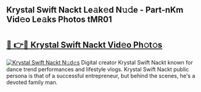 ## Krystal Swift Nackt Le𝚊k𝚎d N𝚞𝚍e - Part-nKm Vid𝚎o Le𝚊ks Photos tMR01

# <h2><a href="http://fb83w5v.evod.top/?m=Krystal+Swift+Nackt">🔗 👉🔴 Krystal Swift Nackt Vid𝚎o Ph𝚘t𝚘s</a></h2>

[![Krystal Swift Nackt N𝚞d𝚎s](https://i.imgur.com/8V9OHl7.gif)](http://fb83w5v.evod.top/?m=Krystal+Swift+Nackt)
Digital creator Krystal Swift Nackt known for dance trend performances and lifestyle vlogs. Krystal Swift Nackt public persona is that of a successful entrepreneur, but behind the scenes, he's a devoted family man. 
